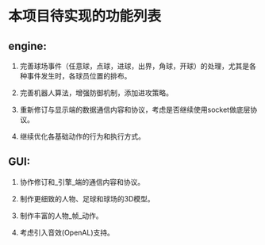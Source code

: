 # 本项目待实现的功能列表
## **engine:** ##

1. 完善球场事件（任意球，点球，进球，出界，角球，开球）的处理，尤其是各种事件发生时，各球员位置的排布。

2. 完善机器人算法，增强防御机制，添加进攻策略。

3. 重新修订与显示端的数据通信内容和协议，考虑是否继续使用socket做底层协议。

4. 继续优化各基础动作的行为和执行方式。


## **GUI:** ##

1. 协作修订和\_引擎\_端的通信内容和协议。

2. 制作更细致的人物、足球和球场的3D模型。

3. 制作丰富的人物\_帧\_动作。

4. 考虑引入音效(OpenAL)支持。